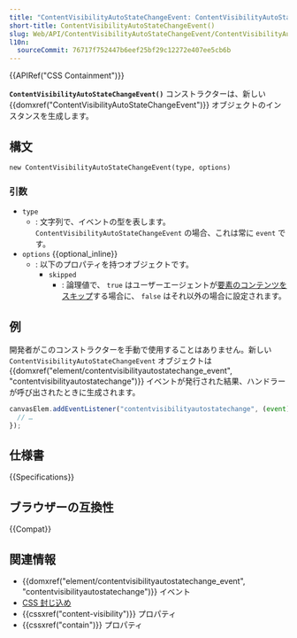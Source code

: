 ```yaml
---
title: "ContentVisibilityAutoStateChangeEvent: ContentVisibilityAutoStateChangeEvent() コンストラクター"
short-title: ContentVisibilityAutoStateChangeEvent()
slug: Web/API/ContentVisibilityAutoStateChangeEvent/ContentVisibilityAutoStateChangeEvent
l10n:
  sourceCommit: 76717f752447b6eef25bf29c12272e407ee5cb6b
---
```


{{APIRef("CSS Containment")}}

**`ContentVisibilityAutoStateChangeEvent()`** コンストラクターは、新しい {{domxref("ContentVisibilityAutoStateChangeEvent")}} オブジェクトのインスタンスを生成します。

## 構文

```js-nolint
new ContentVisibilityAutoStateChangeEvent(type, options)
```

### 引数

- `type`
  - : 文字列で、イベントの型を表します。 `ContentVisibilityAutoStateChangeEvent` の場合、これは常に `event` です。
- `options` {{optional_inline}}
  - : 以下のプロパティを持つオブジェクトです。
    - `skipped`
      - : 論理値で、 `true` はユーザーエージェントが[要素のコンテンツをスキップ](/ja/docs/Web/CSS/CSS_containment#skips_its_contents)する場合に、 `false` はそれ以外の場合に設定されます。

## 例

開発者がこのコンストラクターを手動で使用することはありません。新しい `ContentVisibilityAutoStateChangeEvent` オブジェクトは {{domxref("element/contentvisibilityautostatechange_event", "contentvisibilityautostatechange")}} イベントが発行された結果、ハンドラーが呼び出されたときに生成されます。

```js
canvasElem.addEventListener("contentvisibilityautostatechange", (event) => {
  // …
});
```

## 仕様書

{{Specifications}}

## ブラウザーの互換性

{{Compat}}

## 関連情報

- {{domxref("element/contentvisibilityautostatechange_event", "contentvisibilityautostatechange")}} イベント
- [CSS 封じ込め](/ja/docs/Web/CSS/CSS_containment)
- {{cssxref("content-visibility")}} プロパティ
- {{cssxref("contain")}} プロパティ

